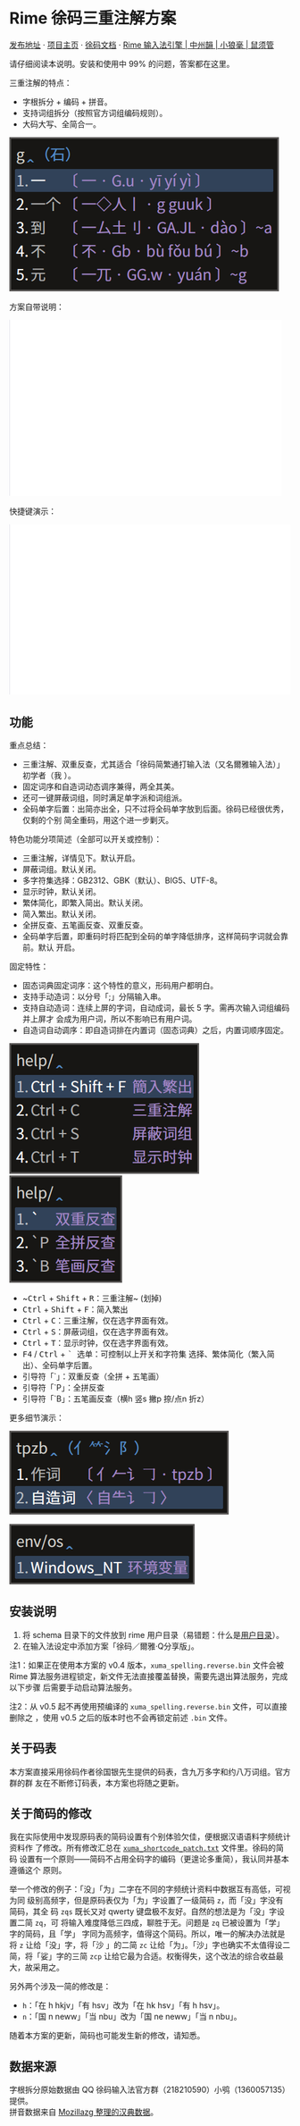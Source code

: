 # Rime 徐码三重注解方案

[发布地址](https://github.com/Ace-Who/rime-xuma-spelling) ·
[项目主页](https://ace-who.github.io/rime-xuma-spelling/) ·
[徐码文档](https://www.xumax.top) ·
[Rime 输入法引擎 | 中州韻 | 小狼毫 | 鼠须管](https://rime.im/)

请仔细阅读本说明。安装和使用中 99% 的问题，答案都在这里。

三重注解的特点：

- 字根拆分 + 编码 + 拼音。
- 支持词组拆分（按照官方词组编码规则）。
- 大码大写、全简合一。

![三重注解](demo/tripple_comment.png)

方案自带说明：

![自带说明](demo/help.gif)

快捷键演示：

![快捷键效果](demo/shortcut_keys.gif)

## 功能

重点总结：

- 三重注解、双重反查，尤其适合「徐码简繁通打输入法（又名爾雅输入法）」初学者（我
）。
- 固定词序和自造词动态调序兼得，两全其美。
- 还可一键屏蔽词组，同时满足单字派和词组派。
- 全码单字后置：出简亦出全，只不过将全码单字放到后面。徐码已经很优秀，仅剩的个别
简全重码，用这个进一步剿灭。

特色功能分项简述（全部可以开关或控制）：

- 三重注解，详情见下。默认开启。
- 屏蔽词组。默认关闭。
- 多字符集选择：GB2312、GBK（默认）、BIG5、UTF-8。
- 显示时钟，默认关闭。
- 繁体简化，即繁入简出。默认关闭。
- 简入繁出。默认关闭。
- 全拼反查、五笔画反查、双重反查。
- 全码单字后置，即重码时将匹配到全码的单字降低排序，这样简码字词就会靠前。默认
开启。

固定特性：

- 固态词典固定词序：这个特性的意义，形码用户都明白。
- 支持手动造词：以分号「;」分隔输入串。
- 支持自动造词：连续上屏的字词，自动成词，最长 5 字。需再次输入词组编码并上屏才
会成为用户词，所以不影响已有用户词。
- 自造词自动调序：即自造词排在内置词（固态词典）之后，内置词顺序固定。

![自带说明](demo/help.shortcut_keys.png)
![自带说明](demo/help.reverse_lookup.png)

- ~<kbd>Ctrl</kbd> + <kbd>Shift</kbd> + <kbd>R</kbd>：三重注解~ (划掉)
- <kbd>Ctrl</kbd> + <kbd>Shift</kbd> + <kbd>F</kbd>：简入繁出
- <kbd>Ctrl</kbd> + <kbd>C</kbd>：三重注解，仅在选字界面有效。
- <kbd>Ctrl</kbd> + <kbd>S</kbd>：屏蔽词组，仅在选字界面有效。
- <kbd>Ctrl</kbd> + <kbd>T</kbd>：显示时钟，仅在选字界面有效。
- <kbd>F4</kbd> / <kbd>Ctrl</kbd> + <kbd>\` </kbd> 选单：可控制以上开关和字符集
选择、繁体简化（繁入简出）、全码单字后置。
- 引导符「\`」：双重反查（全拼 + 五笔画）
- 引导符「\`P」：全拼反查
- 引导符「\`B」：五笔画反查（横h 竖s 撇p 捺/点n 折z）

更多细节演示：

![自造词注解](demo/user_dict_comment.png)

![环境变量支持](demo/environment_variable.png)

## 安装说明

1. 将 schema 目录下的文件放到 rime 用户目录（易错题：什么是[用户目录](
  https://github.com/rime/home/wiki/UserData)）。
2. 在输入法设定中添加方案「徐码／爾雅·Q分享版」。

注1：如果正在使用本方案的 v0.4 版本，`xuma_spelling.reverse.bin` 文件会被
Rime 算法服务进程锁定，新文件无法直接覆盖替换，需要先退出算法服务，完成以下步骤
后需要手动启动算法服务。

注2：从 v0.5 起不再使用预编译的 `xuma_spelling.reverse.bin` 文件，可以直接删除之
，使用 v0.5 之后的版本时也不会再锁定前述 `.bin` 文件。

## 关于码表

本方案直接采用徐码作者徐国银先生提供的码表，含九万多字和约八万词组。官方群的群
友在不断修订码表，本方案也将随之更新。

## 关于简码的修改

我在实际使用中发现原码表的简码设置有个别体验欠佳，便根据汉语语料字频统计资料作
了修改。所有修改汇总在
[`xuma_shortcode_patch.txt`](misc/xuma_shortcode_patch.txt) 文件里。徐码的简码
设置有一个原则——简码不占用全码字的编码（更遑论多重简），我认同并基本遵循这个
原则。

举一个修改的例子：「没」「为」二字在不同的字频统计资料中数据互有高低，可视为同
级别高频字，但是原码表仅为「为」字设置了一级简码 `z`，而「没」字没有简码，其全
码 `zqs` 既长又对 qwerty 键盘极不友好。自然的想法是为「没」字设置二简 `zq`，可
将输入难度降低三四成，聊胜于无。问题是 `zq` 已被设置为「学」字的简码，且「学」
字同为高频字，值得这个简码。所以，唯一的解决办法就是将 `z` 让给「没」字，将「沙
」的二简 `zc` 让给「为」。「沙」字也确实不太值得设二简，将「娑」字的三简 `zcp`
让给它最为合适。权衡得失，这个改法的综合收益最大，故采用之。

另外两个涉及一简的修改是：

- `h`：「在 h hkjv」「有 hsv」改为「在 hk hsv」「有 h hsv」。
- `n`：「国 n neww」「当 nbu」改为「国 ne neww」「当 n nbu」。

随着本方案的更新，简码也可能发生新的修改，请知悉。

## 数据来源

字根拆分原始数据由 QQ 徐码输入法官方群（218210590）小鸮（1360057135）提供。  
拼音数据来自 [Mozillazg 整理的汉典数据](https://github.com/mozillazg/pinyin-data)。  
